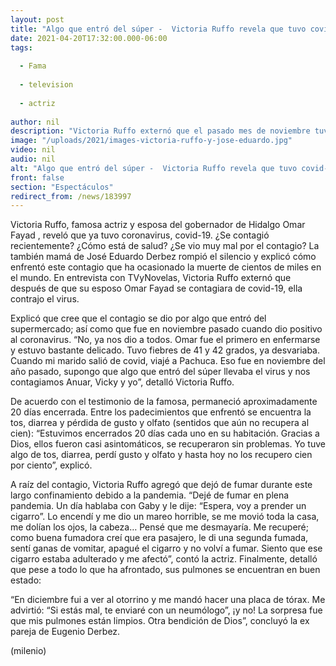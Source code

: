 ```yaml
---
layout: post
title: "Algo que entró del súper -  Victoria Ruffo revela que tuvo covid-19; así enfrentó el contagio"
date: 2021-04-20T17:32:00.000-06:00
tags:
  
  - Fama
  
  - television
  
  - actriz
  
author: nil
description: "Victoria Ruffo externó que el pasado mes de noviembre tuvo covid-19. Contó cuáles fueron los síntomas que presentó y cómo se encuentran sus pulmones. "
image: "/uploads/2021/images-victoria-ruffo-y-jose-eduardo.jpg"
video: nil
audio: nil
alt: "Algo que entró del súper -  Victoria Ruffo revela que tuvo covid-19; así enfrentó el contagio"
front: false
section: "Espectáculos"
redirect_from: /news/183997
---
```


Victoria Ruffo, famosa actriz y esposa del gobernador de Hidalgo Omar Fayad , reveló que ya tuvo coronavirus, covid-19. ¿Se contagió recientemente? ¿Cómo está de salud? ¿Se vio muy mal por el contagio? La también mamá de José Eduardo Derbez rompió el silencio y explicó cómo enfrentó este contagio que ha ocasionado la muerte de cientos de miles en el mundo. En entrevista con TVyNovelas, Victoria Ruffo externó que después de que su esposo Omar Fayad se contagiara de covid-19, ella contrajo el virus. 

Explicó que cree que el contagio se dio por algo que entró del supermercado; así como que fue en noviembre pasado cuando dio positivo al coronavirus. “No, ya nos dio a todos. Omar fue el primero en enfermarse y estuvo bastante delicado. Tuvo fiebres de 41 y 42 grados, ya desvariaba. Cuando mi marido salió de covid, viajé a Pachuca. Eso fue en noviembre del año pasado, supongo que algo que entró del súper llevaba el virus y nos contagiamos Anuar, Vicky y yo”, detalló Victoria Ruffo. 

De acuerdo con el testimonio de la famosa, permaneció aproximadamente 20 días encerrada. Entre los padecimientos que enfrentó se encuentra la tos, diarrea y pérdida de gusto y olfato (sentidos que aún no recupera al cien): “Estuvimos encerrados 20 días cada uno en su habitación. Gracias a Dios, ellos fueron casi asintomáticos, se recuperaron sin problemas. Yo tuve algo de tos, diarrea, perdí gusto y olfato y hasta hoy no los recupero cien por ciento”, explicó. 

A raíz del contagio, Victoria Ruffo agregó que dejó de fumar durante este largo confinamiento debido a la pandemia. “Dejé de fumar en plena pandemia. Un día hablaba con Gaby y le dije: “Espera, voy a prender un cigarro”. Lo encendí y me dio un mareo horrible, se me movió toda la casa, me dolían los ojos, la cabeza… Pensé que me desmayaría. Me recuperé; como buena fumadora creí que era pasajero, le di una segunda fumada, sentí ganas de vomitar, apagué el cigarro y no volví a fumar. Siento que ese cigarro estaba adulterado y me afectó”, contó la actriz. Finalmente, detalló que pese a todo lo que ha afrontado, sus pulmones se encuentran en buen estado: 

“En diciembre fui a ver al otorrino y me mandó hacer una placa de tórax. Me advirtió: “Si estás mal, te enviaré con un neumólogo”, ¡y no! La sorpresa fue que mis pulmones están limpios. Otra bendición de Dios”, concluyó la ex pareja de Eugenio Derbez. 

(milenio)